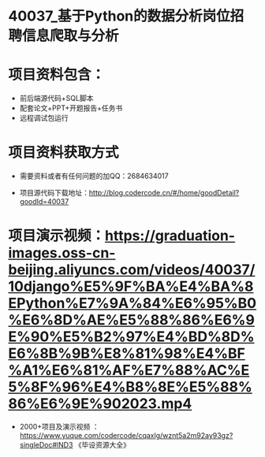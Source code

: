 
 #  40037_基于Python的数据分析岗位招聘信息爬取与分析
 
 #  项目资料包含：
 *  前后端源代码+SQL脚本
 *  配套论文+PPT+开题报告+任务书
 *  远程调试包运行

 #  项目资料获取方式
 *  需要资料或者有任何问题的加QQ：2684634017

 *  项目源代码下载地址：http://blog.codercode.cn/#/home/goodDetail?goodId=40037
   
 #  项目演示视频：https://graduation-images.oss-cn-beijing.aliyuncs.com/videos/40037/10django%E5%9F%BA%E4%BA%8EPython%E7%9A%84%E6%95%B0%E6%8D%AE%E5%88%86%E6%9E%90%E5%B2%97%E4%BD%8D%E6%8B%9B%E8%81%98%E4%BF%A1%E6%81%AF%E7%88%AC%E5%8F%96%E4%B8%8E%E5%88%86%E6%9E%902023.mp4
          
 *  2000+项目及演示视频 ：https://www.yuque.com/codercode/cqaxlg/wznt5a2m92ay93gz?singleDoc#lND3 《毕设资源大全》
   
